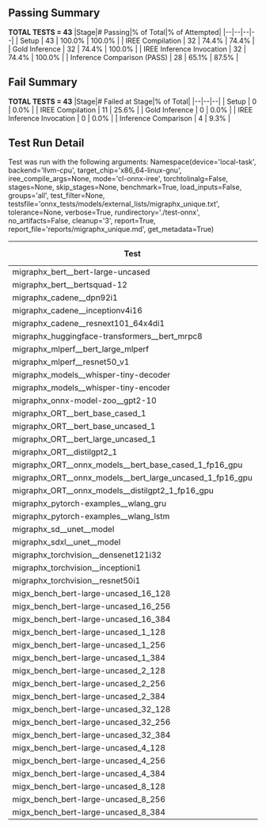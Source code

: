 ## Passing Summary

**TOTAL TESTS = 43**
|Stage|# Passing|% of Total|% of Attempted|
|--|--|--|--|
| Setup | 43 | 100.0% | 100.0% |
| IREE Compilation | 32 | 74.4% | 74.4% |
| Gold Inference | 32 | 74.4% | 100.0% |
| IREE Inference Invocation | 32 | 74.4% | 100.0% |
| Inference Comparison (PASS) | 28 | 65.1% | 87.5% |
## Fail Summary

**TOTAL TESTS = 43**
|Stage|# Failed at Stage|% of Total|
|--|--|--|
| Setup | 0 | 0.0% |
| IREE Compilation | 11 | 25.6% |
| Gold Inference | 0 | 0.0% |
| IREE Inference Invocation | 0 | 0.0% |
| Inference Comparison | 4 | 9.3% |
## Test Run Detail
Test was run with the following arguments:
Namespace(device='local-task', backend='llvm-cpu', target_chip='x86_64-linux-gnu', iree_compile_args=None, mode='cl-onnx-iree', torchtolinalg=False, stages=None, skip_stages=None, benchmark=True, load_inputs=False, groups='all', test_filter=None, testsfile='onnx_tests/models/external_lists/migraphx_unique.txt', tolerance=None, verbose=True, rundirectory='./test-onnx', no_artifacts=False, cleanup='3', report=True, report_file='reports/migraphx_unique.md', get_metadata=True)

| Test | Exit Status | Mean Benchmark Time (ms) | Notes |
|--|--|--|--|
| migraphx_bert__bert-large-uncased | PASS | 381.60628677966696 | |
| migraphx_bert__bertsquad-12 | compilation | None | |
| migraphx_cadene__dpn92i1 | PASS | 166.5828680852428 | |
| migraphx_cadene__inceptionv4i16 | PASS | 5398.818607442081 | |
| migraphx_cadene__resnext101_64x4di1 | PASS | 329.10711884809035 | |
| migraphx_huggingface-transformers__bert_mrpc8 | PASS | 398.91725157697994 | |
| migraphx_mlperf__bert_large_mlperf | Numerics | 428.6238019509862 | |
| migraphx_mlperf__resnet50_v1 | PASS | 133.13556041213727 | |
| migraphx_models__whisper-tiny-decoder | PASS | 59.834743901673285 | |
| migraphx_models__whisper-tiny-encoder | Numerics | 207.1090969774458 | |
| migraphx_onnx-model-zoo__gpt2-10 | compilation | None | |
| migraphx_ORT__bert_base_cased_1 | compilation | None | |
| migraphx_ORT__bert_base_uncased_1 | compilation | None | |
| migraphx_ORT__bert_large_uncased_1 | compilation | None | |
| migraphx_ORT__distilgpt2_1 | compilation | None | |
| migraphx_ORT__onnx_models__bert_base_cased_1_fp16_gpu | compilation | None | |
| migraphx_ORT__onnx_models__bert_large_uncased_1_fp16_gpu | compilation | None | |
| migraphx_ORT__onnx_models__distilgpt2_1_fp16_gpu | compilation | None | |
| migraphx_pytorch-examples__wlang_gru | PASS | 59.24792803772207 | |
| migraphx_pytorch-examples__wlang_lstm | PASS | 20.49300330234509 | |
| migraphx_sd__unet__model | import_model | None | |
| migraphx_sdxl__unet__model | import_model | None | |
| migraphx_torchvision__densenet121i32 | PASS | 1537.0873988916476 | |
| migraphx_torchvision__inceptioni1 | PASS | 232.34848876018077 | |
| migraphx_torchvision__resnet50i1 | PASS | 95.198922454276 | |
| migx_bench_bert-large-uncased_16_128 | PASS | 1602.2941591218114 | |
| migx_bench_bert-large-uncased_16_256 | PASS | 5317.857306450605 | |
| migx_bench_bert-large-uncased_16_384 | Numerics | 9521.626156133909 | |
| migx_bench_bert-large-uncased_1_128 | PASS | 145.87250106657544 | |
| migx_bench_bert-large-uncased_1_256 | PASS | 249.42703674443894 | |
| migx_bench_bert-large-uncased_1_384 | PASS | 372.29991735269624 | |
| migx_bench_bert-large-uncased_2_128 | PASS | 245.0181472943061 | |
| migx_bench_bert-large-uncased_2_256 | PASS | 447.1378316326688 | |
| migx_bench_bert-large-uncased_2_384 | PASS | 668.6748143595954 | |
| migx_bench_bert-large-uncased_32_128 | PASS | 5157.265887440492 | |
| migx_bench_bert-large-uncased_32_256 | PASS | 13448.482448700815 | |
| migx_bench_bert-large-uncased_32_384 | Numerics | 23966.51084177817 | |
| migx_bench_bert-large-uncased_4_128 | PASS | 408.4613133066644 | |
| migx_bench_bert-large-uncased_4_256 | PASS | 786.6827448209127 | |
| migx_bench_bert-large-uncased_4_384 | PASS | 1240.034396915386 | |
| migx_bench_bert-large-uncased_8_128 | PASS | 748.1363985377053 | |
| migx_bench_bert-large-uncased_8_256 | PASS | 1696.4086713269353 | |
| migx_bench_bert-large-uncased_8_384 | PASS | 3449.5737800995507 | |
